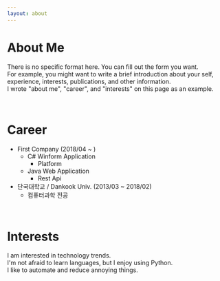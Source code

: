 ```yaml
---
layout: about 
---
```


# About Me
There is no specific format here. You can fill out the form you want.  
For example, you might want to write a brief introduction about your self, experience, interests, publications, and other information.  
I wrote "about me", "career", and "interests" on this page as an example.  

<br/>

# Career
* First Company (2018/04 ~ )
  * C# Winform Application
    * Platform
  * Java Web Application
    * Rest Api
* 단국대학교 / Dankook Univ. (2013/03 ~ 2018/02)
  * 컴퓨터과학 전공

<br/>

# Interests
I am interested in technology trends.  
I'm not afraid to learn languages, but I enjoy using Python.  
I like to automate and reduce annoying things.  

